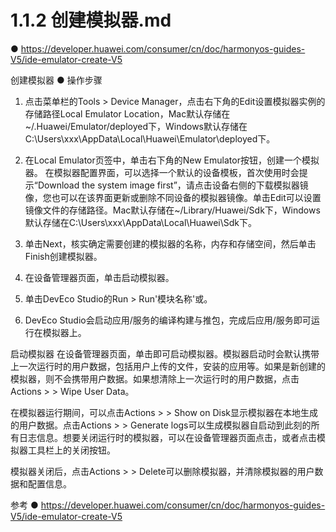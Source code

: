 # 1.1.2 创建模拟器.md


● https://developer.huawei.com/consumer/cn/doc/harmonyos-guides-V5/ide-emulator-create-V5

创建模拟器
● 操作步骤
1. 点击菜单栏的Tools > Device Manager，点击右下角的Edit设置模拟器实例的存储路径Local Emulator Location，Mac默认存储在~/.Huawei/Emulator/deployed下，Windows默认存储在C:\Users\xxx\AppData\Local\Huawei\Emulator\deployed下。

2. 在Local Emulator页签中，单击右下角的New Emulator按钮，创建一个模拟器。
在模拟器配置界面，可以选择一个默认的设备模板，首次使用时会提示“Download the system image first”，请点击设备右侧的下载模拟器镜像，您也可以在该界面更新或删除不同设备的模拟器镜像。单击Edit可以设置镜像文件的存储路径。Mac默认存储在~/Library/Huawei/Sdk下，Windows默认存储在C:\Users\xxx\AppData\Local\Huawei\Sdk下。

3. 单击Next，核实确定需要创建的模拟器的名称，内存和存储空间，然后单击Finish创建模拟器。

4. 在设备管理器页面，单击启动模拟器。

5. 单击DevEco Studio的Run > Run'模块名称'或。

6. DevEco Studio会启动应用/服务的编译构建与推包，完成后应用/服务即可运行在模拟器上。


启动模拟器
在设备管理器页面，单击即可启动模拟器。模拟器启动时会默认携带上一次运行时的用户数据，包括用户上传的文件，安装的应用等。如果是新创建的模拟器，则不会携带用户数据。如果想清除上一次运行时的用户数据，点击Actions >  > Wipe User Data。

在模拟器运行期间，可以点击Actions >  > Show on Disk显示模拟器在本地生成的用户数据。点击Actions >  > Generate logs可以生成模拟器自启动到此刻的所有日志信息。想要关闭运行时的模拟器，可以在设备管理器页面点击，或者点击模拟器工具栏上的关闭按钮。

模拟器关闭后，点击Actions >  > Delete可以删除模拟器，并清除模拟器的用户数据和配置信息。



参考
● https://developer.huawei.com/consumer/cn/doc/harmonyos-guides-V5/ide-emulator-create-V5
